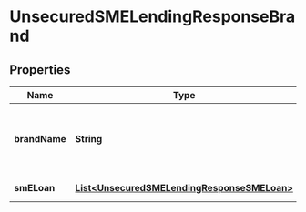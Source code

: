 
# UnsecuredSMELendingResponseBrand

## Properties
Name | Type | Description | Notes
------------ | ------------- | ------------- | -------------
**brandName** | **String** | Brand Name that an organisation uses to market its products or services to a consumer as registered at https://register.fca.org.uk/ | 
**smELoan** | [**List&lt;UnsecuredSMELendingResponseSMELoan&gt;**](UnsecuredSMELendingResponseSMELoan.md) | SMELoan means SME unsecured loan. | 



